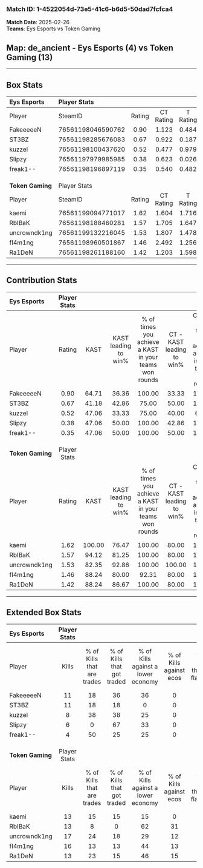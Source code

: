 ### Match ID: 1-4522054d-73e5-41c6-b6d5-50dad7fcfca4  
**Match Date**: 2025-02-26  
**Teams**: Eys Esports vs Token Gaming  

## **Map**: de_ancient - Eys Esports (4) vs Token Gaming (13)  
---  

## Box Stats  

| **Eys Esports**  | Player Stats      |        |           |          |        |       |       |         |        |      |     |
| :- | :- | :-: | :-: | :-: | :-: | :-: | :-: | :-: | :-: | :-: | :-: |
| Player           | SteamID           | Rating | CT Rating | T Rating |  KAST  |  ADR  | Kills | Assists | Deaths | K/D  | HS% |
| FakeeeeeN        | 76561198046590762 |  0.90  |   1.123   |  0.484   | 64.71  | 70.7  |  11   |    4    |   14   | 0.79 | 54  |
| ST3BZ            | 76561198285676083 |  0.67  |   0.922   |  0.187   | 41.18  | 68.0  |  11   |    1    |   15   | 0.73 | 27  |
| kuzzel           | 76561198100437620 |  0.52  |   0.477   |  0.979   | 47.06  | 51.9  |   8   |    2    |   15   | 0.53 | 25  |
| Slipzy           | 76561197979985985 |  0.38  |   0.623   |  0.026   | 47.06  | 39.8  |   6   |    3    |   15   | 0.40 | 33  |
| freak1--         | 76561198196897119 |  0.35  |   0.540   |  0.482   | 47.06  | 50.5  |   4   |    4    |   14   | 0.29 | 75  |
|                  |                   |        |           |          |        |       |       |         |        |      |     |
|                  |                   |        |           |          |        |       |       |         |        |      |     |
|                  |                   |        |           |          |        |       |       |         |        |      |     |
| **Token Gaming** | Player Stats      |        |           |          |        |       |       |         |        |      |     |
| Player           | SteamID           | Rating | CT Rating | T Rating |  KAST  |  ADR  | Kills | Assists | Deaths | K/D  | HS% |
| kaemi            | 76561199094771017 |  1.62  |   1.604   |  1.716   | 100.00 | 110.8 |  13   |   11    |   8    | 1.63 | 76  |
| RbIBaK           | 76561198188460281 |  1.57  |   1.705   |  1.647   | 94.12  | 102.0 |  13   |    9    |   7    | 1.86 | 30  |
| uncrowndk1ng     | 76561199132216045 |  1.53  |   1.807   |  1.478   | 82.35  | 79.5  |  17   |    0    |   8    | 2.13 | 35  |
| fI4m1ng          | 76561198960501867 |  1.46  |   2.492   |  1.256   | 88.24  | 82.7  |  16   |    4    |   11   | 1.45 | 68  |
| Ra1DeN           | 76561198261188160 |  1.42  |   1.203   |  1.598   | 88.24  | 78.3  |  13   |    3    |   7    | 1.86 | 69  |
---  

## Contribution Stats  

| **Eys Esports**  | Player Stats |        |                      |                                                        |                           |                                                             |                          |                                                            |
| :- | :-: | :-: | :-: | :-: | :-: | :-: | :-: | :-: |
| Player           |    Rating    |  KAST  | KAST leading to win% | % of times you achieve a KAST in your teams won rounds | CT - KAST leading to win% | CT - % of times you achieve a KAST in your teams won rounds | T - KAST leading to win% | T - % of times you achieve a KAST in your teams won rounds |
| FakeeeeeN        |     0.90     | 64.71  |        36.36         |                         100.00                         |           33.33           |                           100.00                            |          50.00           |                           100.00                           |
| ST3BZ            |     0.67     | 41.18  |        42.86         |                         75.00                          |           50.00           |                           100.00                            |           0.00           |                            0.00                            |
| kuzzel           |     0.52     | 47.06  |        33.33         |                         75.00                          |           40.00           |                            66.67                            |          25.00           |                           100.00                           |
| Slipzy           |     0.38     | 47.06  |        50.00         |                         100.00                         |           42.86           |                           100.00                            |          100.00          |                           100.00                           |
| freak1--         |     0.35     | 47.06  |        50.00         |                         100.00                         |           50.00           |                           100.00                            |          50.00           |                           100.00                           |
|                  |              |        |                      |                                                        |                           |                                                             |                          |                                                            |
|                  |              |        |                      |                                                        |                           |                                                             |                          |                                                            |
|                  |              |        |                      |                                                        |                           |                                                             |                          |                                                            |
| **Token Gaming** | Player Stats |        |                      |                                                        |                           |                                                             |                          |                                                            |
| Player           |    Rating    |  KAST  | KAST leading to win% | % of times you achieve a KAST in your teams won rounds | CT - KAST leading to win% | CT - % of times you achieve a KAST in your teams won rounds | T - KAST leading to win% | T - % of times you achieve a KAST in your teams won rounds |
| kaemi            |     1.62     | 100.00 |        76.47         |                         100.00                         |           80.00           |                           100.00                            |          75.00           |                           100.00                           |
| RbIBaK           |     1.57     | 94.12  |        81.25         |                         100.00                         |           80.00           |                           100.00                            |          81.82           |                           100.00                           |
| uncrowndk1ng     |     1.53     | 82.35  |        92.86         |                         100.00                         |          100.00           |                           100.00                            |          90.00           |                           100.00                           |
| fI4m1ng          |     1.46     | 88.24  |        80.00         |                         92.31                          |           80.00           |                           100.00                            |          80.00           |                           88.89                            |
| Ra1DeN           |     1.42     | 88.24  |        86.67         |                         100.00                         |           80.00           |                           100.00                            |          90.00           |                           100.00                           |
---  

## Extended Box Stats  

| **Eys Esports**  | Player Stats |                            |                            |                                    |                         |                              |                                 |        |                             |                                     |                          |                               |                            |
| :- | :-: | :-: | :-: | :-: | :-: | :-: | :-: | :-: | :-: | :-: | :-: | :-: | :-: |
| Player           |    Kills     | % of Kills that are trades | % of Kills that got traded | % of Kills against a lower economy | % of Kills against ecos | % of Kills that are flawless | % of Kills that are close duels | Deaths | % of Deaths that get traded | % of Deaths against a lower economy | % of Deaths against ecos | % of Deaths that are flawless | % of Deaths that are close |
| FakeeeeeN        |      11      |             18             |             36             |                 36                 |            0            |              64              |                0                |   14   |             14              |                 14                  |            0             |              57               |             0              |
| ST3BZ            |      11      |             18             |             18             |                 0                  |            0            |              82              |                0                |   15   |              7              |                 13                  |            0             |              67               |             7              |
| kuzzel           |      8       |             38             |             38             |                 25                 |            0            |              38              |                0                |   15   |             13              |                 13                  |            0             |              60               |             7              |
| Slipzy           |      6       |             0              |             67             |                 33                 |            0            |              17              |               17                |   15   |             13              |                 13                  |            0             |              80               |             0              |
| freak1--         |      4       |             50             |             25             |                 25                 |            0            |             100              |               25                |   14   |             14              |                  7                  |            0             |              57               |             7              |
|                  |              |                            |                            |                                    |                         |                              |                                 |        |                             |                                     |                          |                               |                            |
|                  |              |                            |                            |                                    |                         |                              |                                 |        |                             |                                     |                          |                               |                            |
|                  |              |                            |                            |                                    |                         |                              |                                 |        |                             |                                     |                          |                               |                            |
| **Token Gaming** | Player Stats |                            |                            |                                    |                         |                              |                                 |        |                             |                                     |                          |                               |                            |
| Player           |    Kills     | % of Kills that are trades | % of Kills that got traded | % of Kills against a lower economy | % of Kills against ecos | % of Kills that are flawless | % of Kills that are close duels | Deaths | % of Deaths that get traded | % of Deaths against a lower economy | % of Deaths against ecos | % of Deaths that are flawless | % of Deaths that are close |
| kaemi            |      13      |             15             |             15             |                 15                 |            0            |              54              |                0                |   8    |             38              |                 25                  |            0             |              75               |             0              |
| RbIBaK           |      13      |             8              |             0              |                 62                 |           31            |              62              |                0                |   7    |             43              |                 29                  |            0             |              29               |             14             |
| uncrowndk1ng     |      17      |             24             |             18             |                 29                 |           12            |              65              |               12                |   8    |             13              |                 13                  |            0             |              75               |             13             |
| fI4m1ng          |      16      |             13             |             13             |                 44                 |           13            |              69              |                6                |   11   |             45              |                 27                  |            9             |              64               |             0              |
| Ra1DeN           |      13      |             23             |             15             |                 46                 |           15            |              62              |                0                |   7    |             29              |                 14                  |            0             |              43               |             0              |
